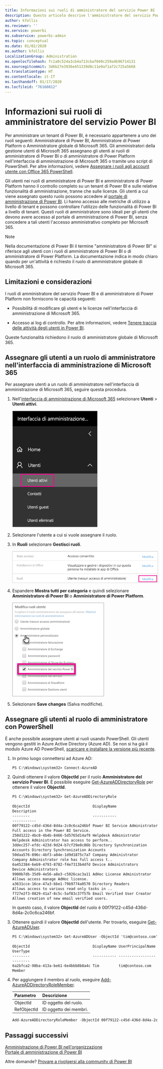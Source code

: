 ```yaml
---
title: Informazioni sui ruoli di amministratore del servizio Power BI
description: Questo articolo descrive l'amministratore del servizio Power BI e i ruoli specifici che forniscono privilegi di amministratore.
author: kfollis
ms.reviewer: ''
ms.service: powerbi
ms.subservice: powerbi-admin
ms.topic: conceptual
ms.date: 01/02/2020
ms.author: kfollis
LocalizationGroup: Administration
ms.openlocfilehash: fc1a0c524a3cb4a713cbaf049c259a4b96714131
ms.sourcegitcommit: 3d6b27e3936e451339d8c11e9af1a72c725a5668
ms.translationtype: HT
ms.contentlocale: it-IT
ms.lasthandoff: 01/17/2020
ms.locfileid: "76160812"
---
```

# <a name="understanding-power-bi-service-administrator-roles"></a>Informazioni sui ruoli di amministratore del servizio Power BI

Per amministrare un tenant di Power BI, è necessario appartenere a uno dei ruoli seguenti: Amministratore di Power BI, Amministratore di Power Platform o Amministratore globale di Microsoft 365. Gli amministratori della gestione utenti di Microsoft 365 assegnano gli utenti ai ruoli di amministratore di Power BI o di amministratore di Power Platform nell'interfaccia di amministrazione di Microsoft 365 o tramite uno script di PowerShell. Per altre informazioni, vedere [Assegnare i ruoli agli account utente con Office 365 PowerShell](/office365/enterprise/powershell/assign-roles-to-user-accounts-with-office-365-powershell).

Gli utenti nei ruoli di amministratore di Power BI e amministratore di Power Platform hanno il controllo completo su un tenant di Power BI e sulle relative funzionalità di amministrazione, tranne che sulle licenze. Gli utenti a cui viene assegnato questo ruolo possono accedere al [portale di amministrazione di Power BI](service-admin-portal.md). Lì hanno accesso alle metriche di utilizzo a livello di tenant e possono controllare l'utilizzo delle funzionalità di Power BI a livello di tenant. Questi ruoli di amministratore sono ideali per gli utenti che devono avere accesso al portale di amministrazione di Power BI, senza concedere a tali utenti l'accesso amministrativo completo per Microsoft 365.

> [!NOTE]
> Nella documentazione di Power BI il termine "amministratore di Power BI" si riferisce agli utenti con i ruoli di amministratore di Power BI o di amministratore di Power Platform. La documentazione indica in modo chiaro quando per un'attività è richiesto il ruolo di amministratore globale di Microsoft 365.

## <a name="limitations-and-considerations"></a>Limitazioni e considerazioni

I ruoli di amministratore del servizio Power BI e di amministratore di Power Platform non forniscono le capacità seguenti:

* Possibilità di modificare gli utenti e le licenze nell'interfaccia di amministrazione di Microsoft 365.

* Accesso ai log di controllo. Per altre informazioni, vedere [Tenere traccia delle attività degli utenti in Power BI](service-admin-auditing.md).

Queste funzionalità richiedono il ruolo di amministratore globale di Microsoft 365.

## <a name="assign-users-to-an-admin-role-in-the-microsoft-365-admin-center"></a>Assegnare gli utenti a un ruolo di amministratore nell'interfaccia di amministrazione di Microsoft 365

Per assegnare utenti a un ruolo di amministratore nell'interfaccia di amministrazione di Microsoft 365, seguire questa procedura.

1. Nell'[interfaccia di amministrazione di Microsoft 365](https://portal.office.com/adminportal/home#/homepage) selezionare **Utenti** > **Utenti attivi**.

    ![Interfaccia di amministrazione di Microsoft 365](media/service-admin-role/powerbi-admin-users.png)

1. Selezionare l'utente a cui si vuole assegnare il ruolo.

1. In **Ruoli** selezionare **Gestisci ruoli**.

    ![Gestisci ruoli](media/service-admin-role/powerbi-admin-edit-roles.png)

1. Espandere **Mostra tutti per categoria** e quindi selezionare **Amministratore di Power BI** o **Amministratore di Power Platform**.

    ![Selezionare un ruolo di amministratore](media/service-admin-role/powerbi-admin-role.png)

1. Selezionare **Save changes** (Salva modifiche).

## <a name="assign-users-to-the-admin-role-with-powershell"></a>Assegnare gli utenti al ruolo di amministratore con PowerShell

È anche possibile assegnare utenti ai ruoli usando PowerShell. Gli utenti vengono gestiti in Azure Active Directory (Azure AD). Se non si ha già il modulo Azure AD PowerShell, [scaricare e installare la versione più recente](https://www.powershellgallery.com/packages/AzureAD/).

1. In primo luogo connettersi ad Azure AD:
   ```
   PS C:\Windows\system32> Connect-AzureAD
   ```

1. Quindi ottenere il valore **ObjectId** per il ruolo **Amministratore del servizio Power BI**. È possibile eseguire [Get-AzureADDirectoryRole](/powershell/module/azuread/get-azureaddirectoryrole) per ottenere il valore **ObjectId**.

    ```
    PS C:\Windows\system32> Get-AzureADDirectoryRole

    ObjectId                             DisplayName                        Description
    --------                             -----------                        -----------
    00f79122-c45d-436d-8d4a-2c0c6ca246bf Power BI Service Administrator     Full access in the Power BI Service.
    250d1222-4bc0-4b4b-8466-5d5765d14af9 Helpdesk Administrator             Helpdesk Administrator has access to perform..
    3ddec257-efdc-423d-9d24-b7cf29e0c86b Directory Synchronization Accounts Directory Synchronization Accounts
    50daa576-896c-4bf3-a84e-1d9d1875c7a7 Company Administrator              Company Administrator role has full access t..
    6a452384-6eb9-4793-8782-f4e7313b4dfd Device Administrators              Device Administrators
    9900b7db-35d9-4e56-a8e3-c5026cac3a11 AdHoc License Administrator        Allows access manage AdHoc license.
    a3631cce-16ce-47a3-bbe1-79b9774a0570 Directory Readers                  Allows access to various read only tasks in ..
    f727e2f3-0829-41a7-8c5c-5af83c37f57b Email Verified User Creator        Allows creation of new email verified users.
    ```

    In questo caso, il valore **ObjectId** del ruolo è 00f79122-c45d-436d-8d4a-2c0c6ca246bf.

1. Ottenere quindi il valore **ObjectId** dell'utente. Per trovarlo, eseguire [Get-AzureADUser](/powershell/module/azuread/get-azureaduser).

    ```
    PS C:\Windows\system32> Get-AzureADUser -ObjectId 'tim@contoso.com'

    ObjectId                             DisplayName UserPrincipalName      UserType
    --------                             ----------- -----------------      --------
    6a2bfca2-98ba-413a-be61-6e4bbb8b8a4c Tim         tim@contoso.com        Member
    ```

1. Per aggiungere il membro al ruolo, eseguire [Add-AzureADDirectoryRoleMember](/powershell/module/azuread/add-azureaddirectoryrolemember).

    | Parametro | Descrizione |
    | --- | --- |
    | ObjectId |ID oggetto del ruolo. |
    | RefObjectId |ID oggetto dei membri. |

    ```powershell
    Add-AzureADDirectoryRoleMember -ObjectId 00f79122-c45d-436d-8d4a-2c0c6ca246bf -RefObjectId 6a2bfca2-98ba-413a-be61-6e4bbb8b8a4c
    ```

## <a name="next-steps"></a>Passaggi successivi

[Amministrazione di Power BI nell'organizzazione](service-admin-administering-power-bi-in-your-organization.md)  
[Portale di amministrazione di Power BI](service-admin-portal.md)  

Altre domande? [Provare a rivolgersi alla community di Power BI](https://community.powerbi.com/)